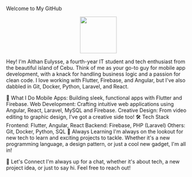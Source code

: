 Welcome to My GitHub
<div id="header" align="center">
  <img src="[https://media.giphy.com/media/M9gbBd9nbDrOTu1Mqx/giphy.gif](https://media0.giphy.com/media/v1.Y2lkPTc5MGI3NjExNXk5c3RvazRhanc2aTZuaG8zdWI3Zng0bXZseDlldTl1a2Y5cXd6NSZlcD12MV9pbnRlcm5hbF9naWZfYnlfaWQmY3Q9Zw/CuuSHzuc0O166MRfjt/giphy.webp)" width="100"/>
</div>

Hey! I'm Aithan Eulysse, a fourth-year IT student and tech enthusiast from the beautiful island of Cebu. Think of me as your go-to guy for mobile app development, with a knack for handling business logic and a passion for clean code. I love working with Flutter, Firebase, and Angular, but I've also dabbled in Git, Docker, Python, Laravel, and React.

🎨 What I Do
Mobile Apps: Building sleek, functional apps with Flutter and Firebase.
Web Development: Crafting intuitive web applications using Angular, React, Laravel, MySQL and Firebase.
Creative Design: From video editing to graphic design, I've got a creative side too!
🛠️ Tech Stack
Frontend: Flutter, Angular, React
Backend: Firebase, PHP (Laravel)
Others: Git, Docker, Python, SQL
🌱 Always Learning
I'm always on the lookout for new tech to learn and exciting projects to tackle. Whether it's a new programming language, a design pattern, or just a cool new gadget, I'm all in!

💬 Let's Connect
I'm always up for a chat, whether it's about tech, a new project idea, or just to say hi. Feel free to reach out!
